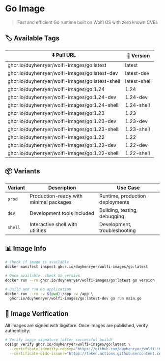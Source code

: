 # Go Image

> Fast and efficient Go runtime built on Wolfi OS with zero known CVEs

## 🏷️ Available Tags

| ⬇️ Pull URL                                           | 📌 Version    |
| ----------------------------------------------------- | ------------ |
| ghcr.io/duyhenryer/wolfi-images/go:latest            | latest       |
| ghcr.io/duyhenryer/wolfi-images/go:latest-dev        | latest-dev   |
| ghcr.io/duyhenryer/wolfi-images/go:latest-shell      | latest-shell |
| ghcr.io/duyhenryer/wolfi-images/go:1.24              | 1.24         |
| ghcr.io/duyhenryer/wolfi-images/go:1.24-dev          | 1.24-dev     |
| ghcr.io/duyhenryer/wolfi-images/go:1.24-shell        | 1.24-shell   |
| ghcr.io/duyhenryer/wolfi-images/go:1.23              | 1.23         |
| ghcr.io/duyhenryer/wolfi-images/go:1.23-dev          | 1.23-dev     |
| ghcr.io/duyhenryer/wolfi-images/go:1.23-shell        | 1.23-shell   |
| ghcr.io/duyhenryer/wolfi-images/go:1.22              | 1.22         |
| ghcr.io/duyhenryer/wolfi-images/go:1.22-dev          | 1.22-dev     |
| ghcr.io/duyhenryer/wolfi-images/go:1.22-shell        | 1.22-shell   |

## 📦 Variants

| Variant | Description | Use Case |
|---------|-------------|----------|
| `prod` | Production-ready with minimal packages | Runtime, production deployments |
| `dev` | Development tools included | Building, testing, debugging |
| `shell` | Interactive shell with utilities | Development, troubleshooting |

## 📊 Image Info

```bash
# Check if image is available
docker manifest inspect ghcr.io/duyhenryer/wolfi-images/go:latest

# Once available, check Go version
docker run --rm ghcr.io/duyhenryer/wolfi-images/go:latest go version

# Build and run Go application
docker run --rm -v $(pwd):/app -w /app \
  ghcr.io/duyhenryer/wolfi-images/go:latest-dev go run main.go
```

## 🔐 Image Verification

All images are signed with Sigstore. Once images are published, verify authenticity:

```bash
# Verify image signature (after successful build)
cosign verify ghcr.io/duyhenryer/wolfi-images/go:latest \
  --certificate-identity-regexp="https://github.com/duyhenryer/wolfi-images" \
  --certificate-oidc-issuer="https://token.actions.githubusercontent.com"
```